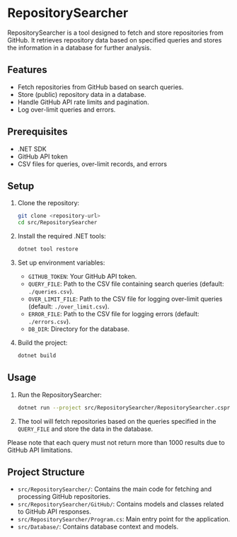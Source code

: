 # RepositorySearcher

RepositorySearcher is a tool designed to fetch and store repositories from GitHub. It retrieves repository data based on specified queries and stores the information in a database for further analysis.

## Features

- Fetch repositories from GitHub based on search queries.
- Store (public) repository data in a database.
- Handle GitHub API rate limits and pagination.
- Log over-limit queries and errors.

## Prerequisites

- .NET SDK
- GitHub API token
- CSV files for queries, over-limit records, and errors

## Setup

1. Clone the repository:

   ```sh
   git clone <repository-url>
   cd src/RepositorySearcher
   ```

2. Install the required .NET tools:

   ```sh
   dotnet tool restore
   ```

3. Set up environment variables:

   - `GITHUB_TOKEN`: Your GitHub API token.
   - `QUERY_FILE`: Path to the CSV file containing search queries (default: `./queries.csv`).
   - `OVER_LIMIT_FILE`: Path to the CSV file for logging over-limit queries (default: `./over_limit.csv`).
   - `ERROR_FILE`: Path to the CSV file for logging errors (default: `./errors.csv`).
   - `DB_DIR`: Directory for the database.

4. Build the project:

   ```sh
   dotnet build
   ```

## Usage

1. Run the RepositorySearcher:

   ```sh
   dotnet run --project src/RepositorySearcher/RepositorySearcher.csproj
   ```

2. The tool will fetch repositories based on the queries specified in the `QUERY_FILE` and store the data in the database.

Please note that each query must not return more than 1000 results due to GitHub API limitations.

## Project Structure

- `src/RepositorySearcher/`: Contains the main code for fetching and processing GitHub repositories.
- `src/RepositorySearcher/GitHub/`: Contains models and classes related to GitHub API responses.
- `src/RepositorySearcher/Program.cs`: Main entry point for the application.
- `src/Database/`: Contains database context and models.
